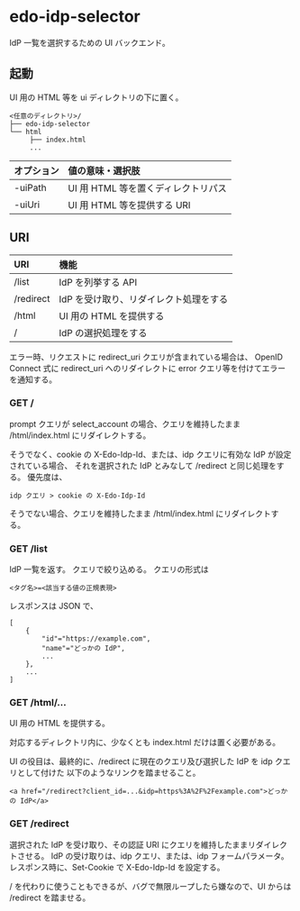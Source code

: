 edo-idp-selector
===

IdP 一覧を選択するための UI バックエンド。


起動
---

UI 用の HTML 等を ui ディレクトリの下に置く。

```
<任意のディレクトリ>/
├── edo-idp-selector
└── html
     ├── index.html
     ...
```

|オプション|値の意味・選択肢|
|:--|:--|
|-uiPath|UI 用 HTML 等を置くディレクトリパス|
|-uiUri|UI 用 HTML 等を提供する URI|


URI
---

|URI|機能|
|:--|:--|
|/list|IdP を列挙する API|
|/redirect|IdP を受け取り、リダイレクト処理をする|
|/html|UI 用の HTML を提供する|
|/|IdP の選択処理をする|

エラー時、リクエストに redirect_uri クエリが含まれている場合は、
OpenID Connect 式に redirect_uri へのリダイレクトに error クエリ等を付けてエラーを通知する。

### GET /

prompt クエリが select_account の場合、クエリを維持したまま /html/index.html にリダイレクトする。

そうでなく、cookie の X-Edo-Idp-Id、または、idp クエリに有効な IdP が設定されている場合、
それを選択された IdP とみなして /redirect と同じ処理をする。
優先度は、

    idp クエリ > cookie の X-Edo-Idp-Id

そうでない場合、クエリを維持したまま /html/index.html にリダイレクトする。


### GET /list

IdP 一覧を返す。
クエリで絞り込める。
クエリの形式は

    <タグ名>=<該当する値の正規表現>

レスポンスは JSON で、

```
[
    {
        "id"="https://example.com",
        "name"="どっかの IdP",
        ...
    },
    ...
]
```


### GET /html/...

UI 用の HTML を提供する。

対応するディレクトリ内に、少なくとも index.html だけは置く必要がある。

UI の役目は、最終的に、/redirect に現在のクエリ及び選択した IdP を idp クエリとして付けた
以下のようなリンクを踏ませること。

    <a href="/redirect?client_id=...&idp=https%3A%2F%2Fexample.com">どっかの IdP</a>


### GET /redirect

選択された IdP を受け取り、その認証 URI にクエリを維持したままリダイレクトさせる。
IdP の受け取りは、idp クエリ、または、idp フォームパラメータ。
レスポンス時に、Set-Cookie で X-Edo-Idp-Id を設定する。

/ を代わりに使うこともできるが、バグで無限ループしたら嫌なので、UI からは /redirect を踏ませる。
